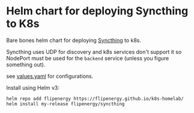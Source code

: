# Helm chart for deploying Syncthing to K8s

Bare bones helm chart for deploying [Syncthing](https://syncthing.net/) to k8s.

Syncthing uses UDP for discovery and k8s services don't support it so NodePort must be used for the `backend` service (unless you figure something out).

see [values.yaml](syncthing/values.yaml) for configurations.

Install using Helm v3:

```
helm repo add flipenergy https://flipenergy.github.io/k8s-homelab/
helm install my-release flipenergy/syncthing
```
